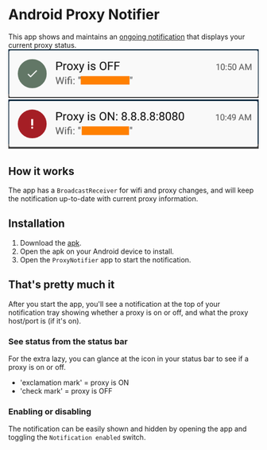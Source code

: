 # Android Proxy Notifier

This app shows and maintains an [ongoing notification](https://developer.android.com/reference/android/app/Notification.Builder.html#setOngoing%28boolean%29) that displays your current proxy status. 
![](https://github.com/julo15/android-proxy-notifier/blob/master/images/proxy-off.png?raw=true)
![](https://github.com/julo15/android-proxy-notifier/blob/master/images/proxy-on.png?raw=true)

## How it works

The app has a `BroadcastReceiver` for wifi and proxy changes, and will keep the notification up-to-date with current proxy information.

## Installation

1. Download the [apk](https://github.com/julo15/android-proxy-notifier/blob/master/release/proxy-notifier-161013.apk?raw=true).
2. Open the apk on your Android device to install.
3. Open the `ProxyNotifier` app to start the notification.

## That's pretty much it

After you start the app, you'll see a notification at the top of your notification tray showing whether a proxy is on or off, and what the proxy host/port is (if it's on).

### See status from the status bar

For the extra lazy, you can glance at the icon in your status bar to see if a proxy is on or off.
- 'exclamation mark' = proxy is ON
- 'check mark' = proxy is OFF


### Enabling or disabling

The notification can be easily shown and hidden by opening the app and toggling the `Notification enabled` switch.
